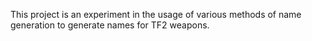 This project is an experiment in the usage of various methods of name generation to generate names for TF2 weapons.
